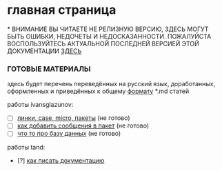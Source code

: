 # главная страница
\* ВНИМАНИЕ ВЫ ЧИТАЕТЕ НЕ РЕЛИЗНУЮ ВЕРСИЮ, ЗДЕСЬ МОГУТ БЫТЬ ОШИБКИ, НЕДОЧЕТЫ И НЕДОСКАЗАННОСТИ. ПОЖАЛУЙСТА ВОСПОЛЬЗУЙТЕСЬ АКТУАЛЬНОЙ ПОСЛЕДНЕЙ ВЕРСИЕЙ ЭТОЙ ДОКУМЕНТАЦИИ [ЗДЕСЬ](tand/realise.md)

### ГОТОВЫЕ МАТЕРИАЛЫ
здесь будет перечень переведённых на русский язык, доработанных, оформленных и приведённых к общему [формату](tand/syntax_md.md) \*.md статей

работы ivansglazunov:
- [ ] [линки, case, micro, пакеты](ivansglazunov/links-case-micro-packages.md) (не готово)
- [ ] [как добавить сообщения в пакет](ivansglazunov/deep-create-messaging-package.md) (не готово)
- [ ] [что то про базу данных](ivansglazunov/deep-runkit.md) (не готово)

работы tand:
- [?] [как писать документацию](tand/scheme.md)